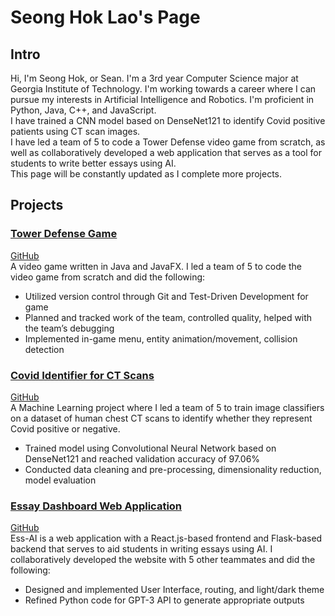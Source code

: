 # Seong Hok Lao's Page
## Intro
Hi, I'm Seong Hok, or Sean. I'm a 3rd year Computer Science major at Georgia Institute of Technology. I'm working towards a career where I can pursue my interests in Artificial Intelligence and Robotics.
I'm proficient in Python, Java, C++, and JavaScript.  
I have trained a CNN model based on DenseNet121 to identify Covid positive patients using CT scan images.  
I have led a team of 5 to code a Tower Defense video game from scratch, as well as collaboratively developed a web application that serves as a tool for students to write better essays using AI.  
This page will be constantly updated as I complete more projects.
## Projects
### [Tower Defense Game](https://youtu.be/t3jO11r3wCM)
[GitHub](https://github.gatech.edu/yma436/Winter-Boot-Tower-Defense)  
A video game written in Java and JavaFX.
I led a team of 5 to code the video game from scratch and did the following:
- Utilized version control through Git and Test-Driven Development for game
-	Planned and tracked work of the team, controlled quality, helped with the team’s debugging
-	Implemented in-game menu, entity animation/movement, collision detection

### [Covid Identifier for CT Scans](https://seonghoklao.github.io/covid-identifier-for-ct-scans/)
[GitHub](https://github.com/seonghokLao/covid-identifier-for-ct-scans)  
A Machine Learning project where I led a team of 5 to train image classifiers on a dataset of human chest CT scans to identify whether they represent Covid positive or negative.
- Trained model using Convolutional Neural Network based on DenseNet121 and reached validation accuracy of 97.06%
- Conducted data cleaning and pre-processing, dimensionality reduction, model evaluation

### [Essay Dashboard Web Application](https://ess-ai.herokuapp.com/)
[GitHub](https://github.com/jakob-bjorner/essay-dashboard)  
Ess-AI is a web application with a React.js-based frontend and Flask-based backend that serves to aid students in writing essays using AI.
I collaboratively developed the website with 5 other teammates and did the following:
- Designed and implemented User Interface, routing, and light/dark theme
- Refined Python code for GPT-3 API to generate appropriate outputs
